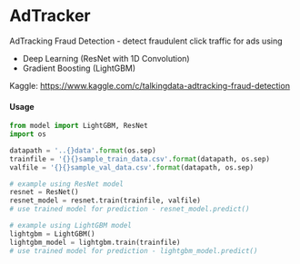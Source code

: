# AdTracker
AdTracking Fraud Detection - detect fraudulent click traffic for ads using
+ Deep Learning (ResNet with 1D Convolution)
+ Gradient Boosting (LightGBM)

Kaggle: <link>https://www.kaggle.com/c/talkingdata-adtracking-fraud-detection</link>

#### Usage
```python
from model import LightGBM, ResNet
import os

datapath = '..{}data'.format(os.sep)
trainfile = '{}{}sample_train_data.csv'.format(datapath, os.sep)
valfile = '{}{}sample_val_data.csv'.format(datapath, os.sep)

# example using ResNet model
resnet = ResNet()
resnet_model = resnet.train(trainfile, valfile)
# use trained model for prediction - resnet_model.predict()

# example using LightGBM model
lightgbm = LightGBM()
lightgbm_model = lightgbm.train(trainfile)
# use trained model for prediction - lightgbm_model.predict()
```
